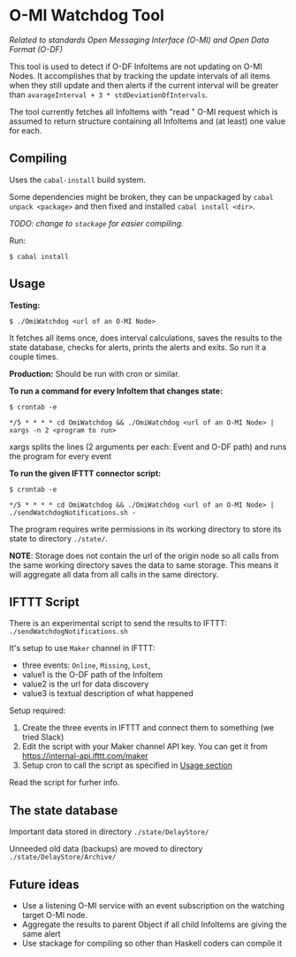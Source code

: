 O-MI Watchdog Tool
==================

*Related to standards Open Messaging Interface (O-MI) and Open Data Format (O-DF)*

This tool is used to detect if O-DF InfoItems are not updating on O-MI Nodes.
It accomplishes that by tracking the update intervals of all items when they still update 
and then alerts if the current interval will be greater than `avarageInterval + 3 * stdDeviationOfIntervals`.

The tool currently fetches all InfoItems with "read <Objects>" O-MI request 
which is assumed to return structure containing all InfoItems and (at least) one value for each.


Compiling
---------

Uses the `cabal-install` build system.

Some dependencies might be broken, they can be unpackaged by
`cabal unpack <package>` and then fixed and installed `cabal install <dir>`.

_TODO: change to `stackage` for easier compiling._

Run:

`$ cabal install`

Usage
-----

**Testing:**

`$ ./OmiWatchdog <url of an O-MI Node>`

It fetches all items once, does interval calculations, saves the results to the
state database, checks for alerts, prints the alerts and exits. So run it a
couple times.

**Production:** Should be run with cron or similar.

**To run a command for every InfoItem that changes state:**

```
$ crontab -e

*/5 * * * * cd OmiWatchdog && ./OmiWatchdog <url of an O-MI Node> | xargs -n 2 <program to run>
```
xargs splits the lines (2 arguments per each: Event and O-DF path) and runs the program for every event


**To run the given IFTTT connector script:**
```
$ crontab -e

*/5 * * * * cd OmiWatchdog && ./OmiWatchdog <url of an O-MI Node> | ./sendWatchdogNotifications.sh -
```


The program requires write permissions in its working directory
to store its state to directory `./state/`.

**NOTE**: Storage does not contain the url of the origin node so all
calls from the same working directory saves the data to same
storage. This means it will aggregate all data from all calls in
the same directory.


IFTTT Script
-----------

There is an experimental script to send the results to IFTTT: `./sendWatchdogNotifications.sh`

It's setup to use `Maker` channel in IFTTT:

* three events: `Online`, `Missing`, `Lost`,
* value1 is the O-DF path of the InfoItem
* value2 is the url for data discovery
* value3 is textual description of what happened

Setup required:

1. Create the three events in IFTTT and connect them to something (we tried Slack)
2. Edit the script with your Maker channel API key. You can get it from https://internal-api.ifttt.com/maker
3. Setup cron to call the script as specified in [Usage section](#Usage)

Read the script for furher info.


The state database
----------------------

Important data stored in directory `./state/DelayStore/`

Unneeded old data (backups) are moved to directory `./state/DelayStore/Archive/`

Future ideas
------------

* Use a listening O-MI service with an event subscription on the watching target
  O-MI node.
* Aggregate the results to parent Object if all child InfoItems are giving the
  same alert
* Use stackage for compiling so other than Haskell coders can compile it

